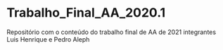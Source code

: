 # Trabalho_Final_AA_2020.1
Repositório com o conteúdo do trabalho final de AA de 2021 integrantes Luis Henrique e Pedro Aleph
